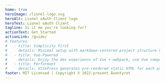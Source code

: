 ```yaml
---
home: true
heroImage: /lionel-logo.svg
heroAlt: Lionel oAuth Client logo
heroText: Lionel oAuth Client
tagline: Is it me you're looking for?
actionText: Get Started
actionLink: /guide/
# features:
#   - title: Simplicity First
#     details: Minimal setup with markdown-centered project structure helps you focus on writing.
#   - title: Vue-Powered
#     details: Enjoy the dev experience of Vue + webpack, use Vue components in markdown, and develop custom themes with Vue.
#   - title: Performant
#     details: VitePress generates pre-rendered static HTML for each page, and runs as an SPA once a page is loaded.
footer: MIT Licensed | Copyright © 2022-present Äventyret
---
```

